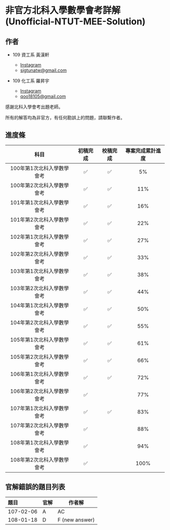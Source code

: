 # 非官方北科入學數學會考詳解　(Unofficial-NTUT-MEE-Solution)

## 作者

- 109 資工系 黃漢軒
  - [Instagram](https://www.instagram.com/qtrabit._2._6.2_/)
  - sigtunatw@gmail.com

- 109 化工系 羅昇宇
  - [Instagram](https://www.instagram.com/trava_900921/)
  - qoo18105@gmail.com

感謝北科入學會考出題老師。

所有的解答均為非官方，有任何勘誤上的問題，請聯繫作者。



## 進度條

|            科目            | 初稿完成 |      校稿完成      |      專案完成累計進度      |
| :------------------------: | :--: | :--: | :--: |
| 100年第1次北科入學數學會考 | :white_check_mark: | :white_check_mark: | 5% |
| 100年第2次北科入學數學會考 | :white_check_mark: | :white_check_mark: | 11% |
| 101年第1次北科入學數學會考 |  :white_check_mark:  |  :white_check_mark:  |  16%  |
| 101年第2次北科入學數學會考 |  :white_check_mark:  |  :white_check_mark:  |  22%  |
| 102年第1次北科入學數學會考 |  :white_check_mark:  | :white_check_mark: | 27% |
| 102年第2次北科入學數學會考 |  :white_check_mark:  | :white_check_mark: | 33% |
| 103年第1次北科入學數學會考 | :white_check_mark: | :white_check_mark: | 38% |
| 103年第2次北科入學數學會考 | :white_check_mark: | :white_check_mark: | 44% |
| 104年第1次北科入學數學會考 | :white_check_mark: | :white_check_mark: | 50% |
| 104年第2次北科入學數學會考 | :white_check_mark: | :white_check_mark: | 55% |
| 105年第1次北科入學數學會考 | :white_check_mark: | :white_check_mark: | 61% |
| 105年第2次北科入學數學會考 | :white_check_mark: | :white_check_mark: | 66% |
| 106年第1次北科入學數學會考 | :white_check_mark: | :white_check_mark: | 72% |
| 106年第2次北科入學數學會考 | :white_check_mark: |    | 77% |
| 107年第1次北科入學數學會考 | :white_check_mark: | :white_check_mark: | 83% |
| 107年第2次北科入學數學會考 | :white_check_mark: |    | 88% |
| 108年第1次北科入學數學會考 | :white_check_mark: |    | 94% |
| 108年第2次北科入學數學會考 | :white_check_mark: |    | 100% |



## 官解錯誤的題目列表

| 題目      | 官解 | 作者解         |
| :-------- | :--- | -------------- |
| 107-02-06 | A    | AC             |
| 108-01-18 | D    | F (new answer) |


